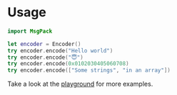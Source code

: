 #  Usage

```swift
import MsgPack

let encoder = Encoder()
try encoder.encode("Hello world")
try encoder.encode("😇")
try encoder.encode(0x0102030405060708)
try encoder.encode(["Some strings", "in an array"])
```

Take a look at the [playground](Playground.playground/Contents.swift) for more examples.